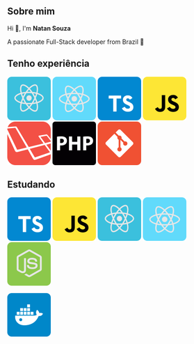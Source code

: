 
## Sobre mim
Hi 👋, I'm **Natan Souza**

A passionate Full-Stack developer from Brazil 🚀

## Tenho experiência
![ReactJS](./icons/reactjs.svg)
![React Native](./icons/react-native.svg)
![TypeScript](./icons/typescript.svg)
![JavaScript](./icons/javascript.svg)
![Laravel](./icons/laravel.svg)
![Php](./icons/php.svg)
![Git](./icons/git.svg)

## Estudando
<!-- ![Next.js](./icons/nextjs.svg) -->
![TypeScript](./icons/typescript.svg)
![JavaScript](./icons/javascript.svg)
![ReactJS](./icons/reactjs.svg)
![React Native](./icons/react-native.svg)
![Node.js](./icons/node.svg)
<!-- ![Socket.io](./icons/socket-io.svg) -->
![Docker](./icons/docker.svg)

<!-- <p align="center" style="margin-top: 30px">
  <img src="https://github-readme-stats.vercel.app/api?username=natan1506&show_icons=true&count_private=true&hide=issues&theme=tokyonight&card_width=500" alt="natan1506">
<img src="https://github-readme-streak-stats.herokuapp.com?user=natan1506&theme=blueberry&date_format=M%20j%5B%2C%20Y%5D)](https://git.io/streak-stats"> -
</p>
-->

<!-- <p align="center">
<a href="https://fb.com/natan souza" target="blank"><img align="center" src="https://cdn.jsdelivr.net/npm/simple-icons@3.0.1/icons/facebook.svg" alt="natan souza" height="20" width="20" /></a>
<a href="https://instagram.com/naatansouza" target="blank"><img align="center" src="https://cdn.jsdelivr.net/npm/simple-icons@3.0.1/icons/instagram.svg" alt="naatansouza" height="20" width="20" /></a>
</p> -->
